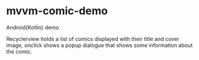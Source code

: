 # mvvm-comic-demo
Android(Kotlin) demo

Recyclerview holds a list of comics displayed with their title and cover image, onclick shows a popup dialogue that shows some information about the comic.
